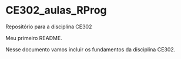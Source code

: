 # CE302_aulas_RProg
Repositório para a disciplina CE302

Meu primeiro README.

Nesse documento vamos incluir os fundamentos da disciplina CE302.
